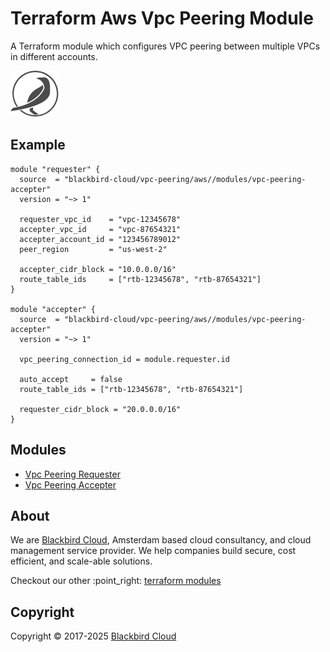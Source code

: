 <!-- BEGIN_TF_DOCS -->
# Terraform Aws Vpc Peering Module
A Terraform module which configures VPC peering between multiple VPCs in different accounts.

[![blackbird-logo](https://raw.githubusercontent.com/blackbird-cloud/terraform-module-template/main/.config/logo_simple.png)](https://blackbird.cloud)

## Example
```hcl
module "requester" {
  source  = "blackbird-cloud/vpc-peering/aws//modules/vpc-peering-accepter"
  version = "~> 1"

  requester_vpc_id    = "vpc-12345678"
  accepter_vpc_id     = "vpc-87654321"
  accepter_account_id = "123456789012"
  peer_region         = "us-west-2"

  accepter_cidr_block = "10.0.0.0/16"
  route_table_ids     = ["rtb-12345678", "rtb-87654321"]
}

module "accepter" {
  source  = "blackbird-cloud/vpc-peering/aws//modules/vpc-peering-accepter"
  version = "~> 1"

  vpc_peering_connection_id = module.requester.id

  auto_accept     = false
  route_table_ids = ["rtb-12345678", "rtb-87654321"]

  requester_cidr_block = "20.0.0.0/16"
}
```

## Modules

- [Vpc Peering Requester](./modules/vpc-peering-requester/README.md)
- [Vpc Peering Accepter](./modules/vpc-peering-accepter/README.md)

## About

We are [Blackbird Cloud](https://blackbird.cloud), Amsterdam based cloud consultancy, and cloud management service provider. We help companies build secure, cost efficient, and scale-able solutions.

Checkout our other :point\_right: [terraform modules](https://registry.terraform.io/namespaces/blackbird-cloud)

## Copyright

Copyright © 2017-2025 [Blackbird Cloud](https://blackbird.cloud)
<!-- END_TF_DOCS -->